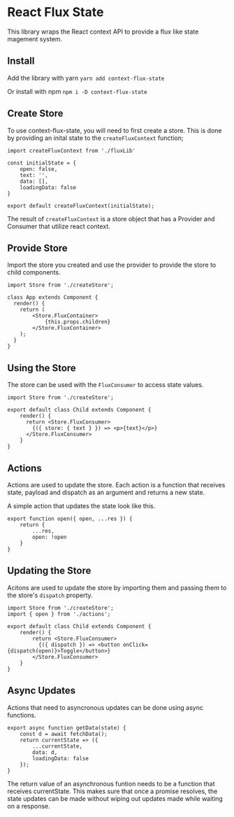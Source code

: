 # React Flux State

This library wraps the React context API to provide a flux like state magement system.

## Install

Add the library with yarn
```yarn add context-flux-state```

Or install with npm
```npm i -D context-flux-state```

## Create Store

To use context-flux-state, you will need to first create a store. This is done by providing an inital state to the `createFluxContext` function;

```
import createFluxContext from './fluxLib'

const initialState = {
    open: false,
    text: '',
    data: [],
    loadingData: false
}

export default createFluxContext(initialState);
```

The result of `createFluxContext` is a store object that has a Provider and Consumer that utilize react context.

## Provide Store

Import the store you created and use the provider to provide the store to child components.

```
import Store from './createStore';

class App extends Component {
  render() {
    return (
        <Store.FluxContainer>
            {this.props.children}
        </Store.FluxContainer>
    );
  }
}
```

## Using the Store

The store can be used with the `FluxConsumer` to access state values.

```
import Store from './createStore';

export default class Child extends Component {
    render() {
      return <Store.FluxConsumer>
        {({ store: { text } }) => <p>{text}</p>}
      </Store.FluxConsumer>
    }
}
```

## Actions

Actions are used to update the store. Each action is a function that receives state, payload and dispatch as an argument and returns a new state.

A simple action that updates the state look like this.

```
export function open({ open, ...res }) {
    return {
        ...res,
        open: !open
    }
}
```

## Updating the Store

Acitons are used to update the store by importing them and passing them to the store's `dispatch` property.

```
import Store from './createStore';
import { open } from './actions';

export default class Child extends Component {
    render() {
        return <Store.FluxConsumer>
          {({ dispatch }) => <button onClick={dispatch(open)}>Toggle</button>}
        </Store.FluxConsumer>
    }
}
```

## Async Updates

Actions that need to asyncronous updates can be done using async functions.

```
export async function getData(state) {
    const d = await fetchData();
    return currentState => ({
        ...currentState,
        data: d,
        loadingData: false
    });
}
```

The return value of an asynchronous funtion needs to be a function that receives currentState. This makes sure that once a promise resolves, the state updates can be made without wiping out updates made while waiting on a response.